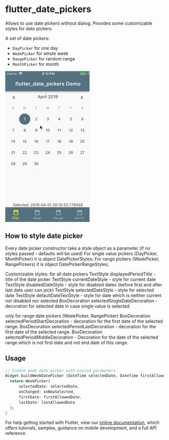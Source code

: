 # flutter_date_pickers

Allows to use date pickers without dialog.
Provides some customizable styles for date pickers.

A set of date pickers:
   * `DayPicker` for one day
   * `WeekPicker` for whole week
   * `RangePicker` for random range
   * `MonthPicker` for month

![](demoDatePickers.gif)

## How to style date picker
Every date picker constructor take a style object as a parameter (if no styles passed - defaults will be used)
For single value pickers (DayPicker, MonthPicker) it is object DatePickerStyles;
For range pickers (WeekPicker, RangePickers) it is object DatePickerRangeStyles;

Customizable styles:
for all date pickers
TextStyle displayedPeriodTitle - title of the date picker
TextStyle currentDateStyle - style for current date
TextStyle disabledDateStyle - style for disabled dates (before first and after last date user can pick)
TextStyle selectedDateStyle - style for selected date
TextStyle defaultDateTextStyle - style for date which is neither current nor disabled nor selected
BoxDecoration selectedSingleDateDecoration - decoration for selected date in case single value is selected

only for range date pickers (WeekPicker, RangePicker)
BoxDecoration selectedPeriodStartDecoration - decoration for the first date of the selected range.
BoxDecoration selectedPeriodLastDecoration - decoration for the first date of the selected range.
BoxDecoration selectedPeriodMiddleDecoration - Decoration for the date of the selected range which is not first date and not end date of this range.


## Usage

```dart
// Create week date picker with passed parameters
Widget buildWeekDatePicker (DateTime selectedDate, DateTime firstAllowedDate, DateTime lastAllowedDate, ValueChanged<DatePeriod> onNewSelected) {
  return WeekPicker(
      selectedDate: selectedDate,
      onChanged: onNewSelected,
      firstDate: firstAllowedDate,
      lastDate: lastAllowedDate
  );
}
```

For help getting started with Flutter, view our
[online documentation](https://flutter.io/docs), which offers tutorials,
samples, guidance on mobile development, and a full API reference.